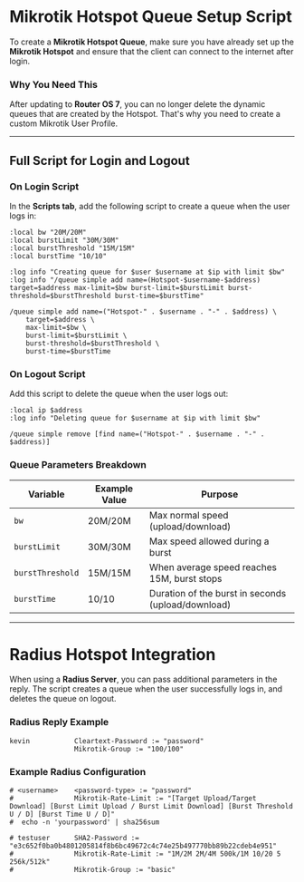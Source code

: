 
# Mikrotik Hotspot Queue Setup Script

To create a **Mikrotik Hotspot Queue**, make sure you have already set up the **Mikrotik Hotspot** and ensure that the client can connect to the internet after login.

### Why You Need This

After updating to **Router OS 7**, you can no longer delete the dynamic queues that are created by the Hotspot. That's why you need to create a custom Mikrotik User Profile.

---

## Full Script for Login and Logout

### On Login Script

In the **Scripts tab**, add the following script to create a queue when the user logs in:

```rsc
:local bw "20M/20M"
:local burstLimit "30M/30M"
:local burstThreshold "15M/15M"
:local burstTime "10/10"

:log info "Creating queue for $user $username at $ip with limit $bw"
:log info "/queue simple add name=(Hotspot-$username-$address) target=$address max-limit=$bw burst-limit=$burstLimit burst-threshold=$burstThreshold burst-time=$burstTime"

/queue simple add name=("Hotspot-" . $username . "-" . $address) \
    target=$address \
    max-limit=$bw \
    burst-limit=$burstLimit \
    burst-threshold=$burstThreshold \
    burst-time=$burstTime
```

### On Logout Script

Add this script to delete the queue when the user logs out:

```rsc
:local ip $address
:log info "Deleting queue for $username at $ip with limit $bw"

/queue simple remove [find name=("Hotspot-" . $username . "-" . $address)]
```

### Queue Parameters Breakdown

| **Variable**      | **Example Value** | **Purpose**                                          |
|-------------------|-------------------|------------------------------------------------------|
| `bw`              | 20M/20M            | Max normal speed (upload/download)                   |
| `burstLimit`      | 30M/30M            | Max speed allowed during a burst                     |
| `burstThreshold`  | 15M/15M            | When average speed reaches 15M, burst stops          |
| `burstTime`       | 10/10              | Duration of the burst in seconds (upload/download)   |

---

# Radius Hotspot Integration

When using a **Radius Server**, you can pass additional parameters in the reply. The script creates a queue when the user successfully logs in, and deletes the queue on logout.

### Radius Reply Example

```rsc
kevin           Cleartext-Password := "password"
                Mikrotik-Group := "100/100"
```

### Example Radius Configuration

```rsc
# <username>    <password-type> := "password"
#               Mikrotik-Rate-Limit := "[Target Upload/Target Download] [Burst Limit Upload / Burst Limit Download] [Burst Threshold U / D] [Burst Time U / D]"
#  echo -n 'yourpassword' | sha256sum

# testuser      SHA2-Password := "e3c652f0ba0b4801205814f8b6bc49672c4c74e25b497770bb89b22cdeb4e951"
#               Mikrotik-Rate-Limit := "1M/2M 2M/4M 500k/1M 10/20 5 256k/512k"
#               Mikrotik-Group := "basic"
```
